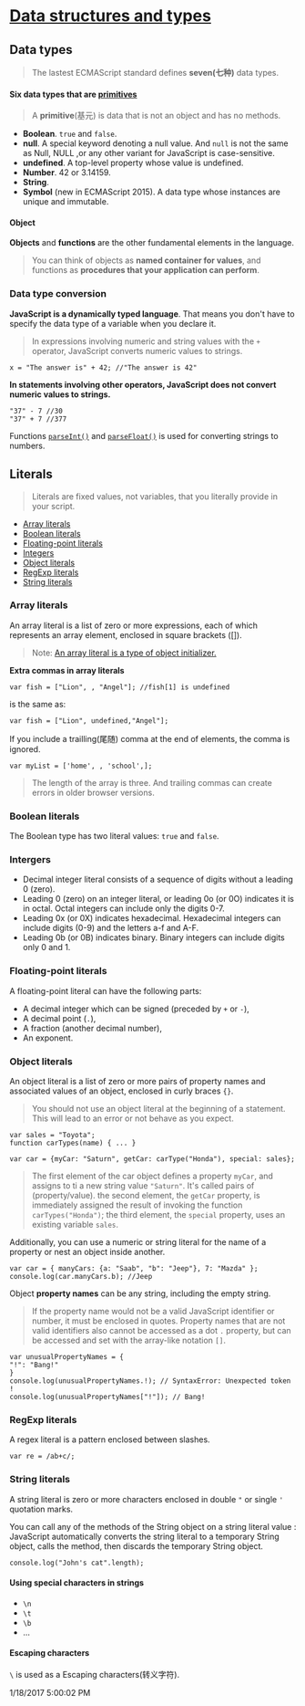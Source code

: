 # [Data structures and types][grammar-and-types] #
## Data types ##

> The lastest ECMAScript standard defines **seven(七种)** data types.

#### Six data types that are [primitives](https://developer.mozilla.org/en-US/docs/Glossary/Primitive) ####

> A **primitive**(基元) is data that is not an object and has no methods. 

- **Boolean**. `true` and `false`.
- **null**. A special keyword denoting a null value. And `null` is not the same as Null, NULL ,or any other variant for JavaScript is case-sensitive.
- **undefined**. A top-level property whose value is undefined.
- **Number**. 42 or 3.14159.
- **String**.
- **Symbol** (new in ECMAScript 2015). A data type whose instances are unique and immutable.

#### Object ####

**Objects** and **functions** are the other fundamental elements in the language.

> You can think of objects as **named container for values**, and functions as **procedures that your application can perform**.

### Data type conversion ###

**JavaScript is a dynamically typed language**. That means you don't have to specify the data type of a variable when you declare it.

> In expressions involving numeric and string values with the `+` operator, JavaScript converts numeric values to strings.

	x = "The answer is" + 42; //"The answer is 42"

**In statements involving other operators, JavaScript does not convert numeric values to strings.**

	"37" - 7 //30
	"37" + 7 //377

Functions [`parseInt()`][parseInt] and [`parseFloat()`][parseFloat] is used for converting strings to numbers.


## Literals ##

> Literals are fixed values, not variables, that you literally provide in your script.

- [Array literals](#array-literals)
- [Boolean literals](#boolean-literals)
- [Floating-point literals](#floating-pointing)
- [Integers](#intergers)
- [Object literals](#object-literals)
- [RegExp literals](#regexp-literals)
- [String literals](#string-literals)

### <a name='array-literals'> Array literals </a> ###

An array literal is a list of zero or more expressions, each of which represents an array element, enclosed in square brackets ([]).

> Note: [An array literal is a type of object initializer.][object-initializer]

**Extra commas in array literals**

	var fish = ["Lion", , "Angel"]; //fish[1] is undefined

is the same as:

	var fish = ["Lion", undefined,"Angel"];

If you include a trailling(尾随) comma at the end of elements, the comma is ignored.

	var myList = ['home', , 'school',];

> The length of the array is three. And trailing commas can create errors in older browser versions.


### <a name='boolean-literals'> Boolean literals </a> ###

The Boolean type has two literal values: `true` and `false`.

### <a name='intergers'> Intergers </a> ###

- Decimal integer literal consists of a sequence of digits without a leading 0 (zero).
- Leading 0 (zero) on an integer literal, or leading 0o (or 0O) indicates it is in octal. Octal integers can include only the digits 0-7.
- Leading 0x (or 0X) indicates hexadecimal. Hexadecimal integers can include digits (0-9) and the letters a-f and A-F.
- Leading 0b (or 0B) indicates binary. Binary integers can include digits only 0 and 1.

### <a name='floating-pointing'> Floating-point literals </a> ###

A floating-point literal can have the following parts:

- A decimal integer which can be signed (preceded by `+` or `-`),
- A decimal point (`.`),
- A fraction (another decimal number),
- An exponent.

### <a name='object-literals'> Object literals </a> ###
An object literal is a list of zero or more pairs of property names and associated values of an object, enclosed in curly braces `{}`.

> You should not use an object literal at the beginning of a statement. This will lead to an error or not behave as you expect.

	var sales = "Toyota";
	function carTypes(name) { ... }
	
	var car = {myCar: "Saturn", getCar: carType("Honda"), special: sales};

> The first element of the car object defines a property `myCar`, and assigns to ti a new string value `"Saturn"`. It's called pairs of (property/value). the second element, the `getCar` property, is immediately assigned the result of invoking the function `carTypes("Honda")`; the third element, the `special` property, uses an existing variable `sales`.

Additionally, you can use a numeric or string literal for the name of a property or nest an object inside another.

	var car = { manyCars: {a: "Saab", "b": "Jeep"}, 7: "Mazda" };
	console.log(car.manyCars.b); //Jeep

Object **property names** can be any string, including the empty string.

> If the property name would not be a valid JavaScript identifier or number, it must be enclosed in quotes. Property names that are not valid identifiers also cannot be accessed as a dot `.` property, but can be accessed and set with the array-like notation `[]`.

	var unusualPropertyNames = {
	"!": "Bang!"
	}
	console.log(unusualPropertyNames.!); // SyntaxError: Unexpected token !
	console.log(unusualPropertyNames["!"]); // Bang!

### <a name='regexp-literals'> RegExp literals </a> ###

A regex literal is a pattern enclosed between slashes.

	var re = /ab+c/;


### <a name='string-literals'> String literals </a> ###

A string literal is zero or more characters enclosed in double `"` or single `'` quotation marks.

You can call any of the methods of the String object on a string literal value : JavaScript automatically converts the string literal to a temporary String object, calls the method, then discards the temporary String object.

	console.log("John's cat".length);

#### Using special characters in strings ####

- `\n`
- `\t`
- `\b`
- ...

#### Escaping characters ####

`\` is used as a Escaping characters(转义字符).


[grammar-and-types]: https://developer.mozilla.org/en-US/docs/Web/JavaScript/Guide/Grammar_and_types
[parseInt]:https://developer.mozilla.org/en-US/docs/Web/JavaScript/Reference/Global_Objects/parseInt 
[parseFloat]:https://developer.mozilla.org/en-US/docs/Web/JavaScript/Reference/Global_Objects/parseFloat
[object-initializer]: https://developer.mozilla.org/en-US/docs/Web/JavaScript/Guide/Working_with_Objects#Using_object_initializers


1/18/2017 5:00:02 PM 